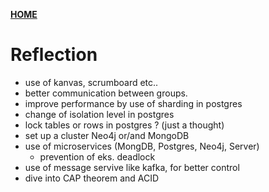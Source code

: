 [**HOME**](README.md)

# Reflection

* use of kanvas, scrumboard etc..
* better communication between groups.
* improve performance by use of sharding in postgres
* change of isolation level in postgres
* lock tables or rows in postgres ? (just a thought)
* set up a cluster Neo4j or/and MongoDB
* use of microservices (MongDB, Postgres, Neo4j, Server)
    * prevention of eks. deadlock
* use of message servive like kafka, for better control
* dive into CAP theorem and ACID


